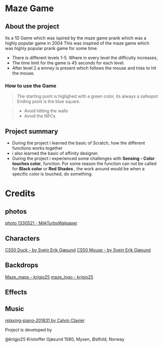 #   Maze Game

##  About the project

Its a 1D Game which was ispired by the maze game prank which was a highly popular game in 2004
This was inspired of the maze game which was highly popular prank game for some time.

* There is different levels  1-5. Where in every level the difficulty increases,
* The time limit for the game is 45 seconds for each level.
* After level 2 a emney is present which follows the mouse and tries to hit the mouse.

### How to use the Game

> The starting point is higlighed with a green color, its always a safespot
> Ending point is the blue square.

> *  Avoid hitting the walls
> *   Avoid the NPCs

##   Project summary

*   During the project i learned the basic of Scratch, how the different functions works together
*   i also learned the basic of affinity designer.
*   During the project i experienced some challenges with <b>Sensing - Color touches color</b>, function. For some reason the function can not be called for <b> Black color</b> or <b> Red Shades </b>, the work around would be when a specific color is touched, do something.

#   Credits

##  photos

[photo 1330521 - MiikTurboWalpaper](https://alphacoders.com/users/profile/285577/MaikTurboWallpaper)

##  Characters

[CS50 Duck - by Svein Erik Gjøsund]()
[CS50 Mouse - by Svein Erik Gjøsund]()

## Backdrops

[Maze_maps - krigjo25](//game/maze%20game/maps/)
[maze_logo - krigjo25]()

## Effects

## Music

[relaxing-piano-201831 by Calvin Clavier](https://pixabay.com/no/music/moderne-klassisk-relaxing-piano-201831/)

Project is developed by 

@krigjo25
Kristoffer Gjøsund
1580, Mysen, Østfold, Norway